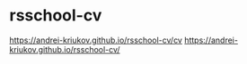 # rsschool-cv

https://andrei-kriukov.github.io/rsschool-cv/cv
https://andrei-kriukov.github.io/rsschool-cv/
